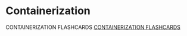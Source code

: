 # Containerization

CONTAINERIZATION FLASHCARDS
[CONTAINERIZATION FLASHCARDS](https://quizlet.com/927450605/containerization-coding-interview-flash-cards/?new)

